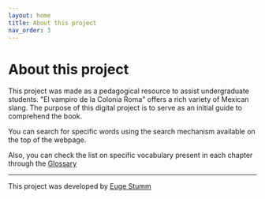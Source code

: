```yaml
---
layout: home
title: About this project
nav_order: 3
---
```


# About this project

This project was made as a pedagogical resource to assist undergraduate students. "El vampiro de la Colonia Roma" offers a rich variety of Mexican slang. The purpose of this digital project is to serve as an initial guide to comprehend the book. 

You can search for specific words using the search mechanism available on the top of the webpage. 

Also, you can check the list on specific vocabulary present in each chapter through the [Glossary](https://eugestumm.github.io/vampirodelacoloniaroma/docs/Glossary/)

----

This project was developed by [Euge Stumm](http://eugestumm.github.io)
